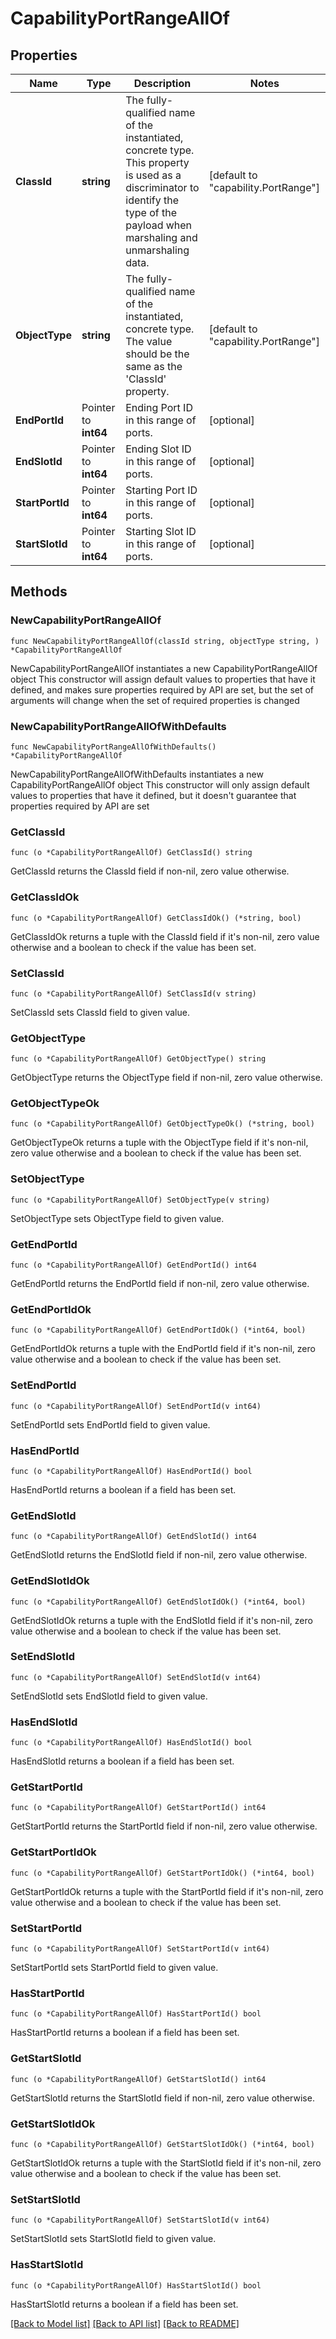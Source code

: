 # CapabilityPortRangeAllOf

## Properties

Name | Type | Description | Notes
------------ | ------------- | ------------- | -------------
**ClassId** | **string** | The fully-qualified name of the instantiated, concrete type. This property is used as a discriminator to identify the type of the payload when marshaling and unmarshaling data. | [default to "capability.PortRange"]
**ObjectType** | **string** | The fully-qualified name of the instantiated, concrete type. The value should be the same as the &#39;ClassId&#39; property. | [default to "capability.PortRange"]
**EndPortId** | Pointer to **int64** | Ending Port ID in this range of ports. | [optional] 
**EndSlotId** | Pointer to **int64** | Ending Slot ID in this range of ports. | [optional] 
**StartPortId** | Pointer to **int64** | Starting Port ID in this range of ports. | [optional] 
**StartSlotId** | Pointer to **int64** | Starting Slot ID in this range of ports. | [optional] 

## Methods

### NewCapabilityPortRangeAllOf

`func NewCapabilityPortRangeAllOf(classId string, objectType string, ) *CapabilityPortRangeAllOf`

NewCapabilityPortRangeAllOf instantiates a new CapabilityPortRangeAllOf object
This constructor will assign default values to properties that have it defined,
and makes sure properties required by API are set, but the set of arguments
will change when the set of required properties is changed

### NewCapabilityPortRangeAllOfWithDefaults

`func NewCapabilityPortRangeAllOfWithDefaults() *CapabilityPortRangeAllOf`

NewCapabilityPortRangeAllOfWithDefaults instantiates a new CapabilityPortRangeAllOf object
This constructor will only assign default values to properties that have it defined,
but it doesn't guarantee that properties required by API are set

### GetClassId

`func (o *CapabilityPortRangeAllOf) GetClassId() string`

GetClassId returns the ClassId field if non-nil, zero value otherwise.

### GetClassIdOk

`func (o *CapabilityPortRangeAllOf) GetClassIdOk() (*string, bool)`

GetClassIdOk returns a tuple with the ClassId field if it's non-nil, zero value otherwise
and a boolean to check if the value has been set.

### SetClassId

`func (o *CapabilityPortRangeAllOf) SetClassId(v string)`

SetClassId sets ClassId field to given value.


### GetObjectType

`func (o *CapabilityPortRangeAllOf) GetObjectType() string`

GetObjectType returns the ObjectType field if non-nil, zero value otherwise.

### GetObjectTypeOk

`func (o *CapabilityPortRangeAllOf) GetObjectTypeOk() (*string, bool)`

GetObjectTypeOk returns a tuple with the ObjectType field if it's non-nil, zero value otherwise
and a boolean to check if the value has been set.

### SetObjectType

`func (o *CapabilityPortRangeAllOf) SetObjectType(v string)`

SetObjectType sets ObjectType field to given value.


### GetEndPortId

`func (o *CapabilityPortRangeAllOf) GetEndPortId() int64`

GetEndPortId returns the EndPortId field if non-nil, zero value otherwise.

### GetEndPortIdOk

`func (o *CapabilityPortRangeAllOf) GetEndPortIdOk() (*int64, bool)`

GetEndPortIdOk returns a tuple with the EndPortId field if it's non-nil, zero value otherwise
and a boolean to check if the value has been set.

### SetEndPortId

`func (o *CapabilityPortRangeAllOf) SetEndPortId(v int64)`

SetEndPortId sets EndPortId field to given value.

### HasEndPortId

`func (o *CapabilityPortRangeAllOf) HasEndPortId() bool`

HasEndPortId returns a boolean if a field has been set.

### GetEndSlotId

`func (o *CapabilityPortRangeAllOf) GetEndSlotId() int64`

GetEndSlotId returns the EndSlotId field if non-nil, zero value otherwise.

### GetEndSlotIdOk

`func (o *CapabilityPortRangeAllOf) GetEndSlotIdOk() (*int64, bool)`

GetEndSlotIdOk returns a tuple with the EndSlotId field if it's non-nil, zero value otherwise
and a boolean to check if the value has been set.

### SetEndSlotId

`func (o *CapabilityPortRangeAllOf) SetEndSlotId(v int64)`

SetEndSlotId sets EndSlotId field to given value.

### HasEndSlotId

`func (o *CapabilityPortRangeAllOf) HasEndSlotId() bool`

HasEndSlotId returns a boolean if a field has been set.

### GetStartPortId

`func (o *CapabilityPortRangeAllOf) GetStartPortId() int64`

GetStartPortId returns the StartPortId field if non-nil, zero value otherwise.

### GetStartPortIdOk

`func (o *CapabilityPortRangeAllOf) GetStartPortIdOk() (*int64, bool)`

GetStartPortIdOk returns a tuple with the StartPortId field if it's non-nil, zero value otherwise
and a boolean to check if the value has been set.

### SetStartPortId

`func (o *CapabilityPortRangeAllOf) SetStartPortId(v int64)`

SetStartPortId sets StartPortId field to given value.

### HasStartPortId

`func (o *CapabilityPortRangeAllOf) HasStartPortId() bool`

HasStartPortId returns a boolean if a field has been set.

### GetStartSlotId

`func (o *CapabilityPortRangeAllOf) GetStartSlotId() int64`

GetStartSlotId returns the StartSlotId field if non-nil, zero value otherwise.

### GetStartSlotIdOk

`func (o *CapabilityPortRangeAllOf) GetStartSlotIdOk() (*int64, bool)`

GetStartSlotIdOk returns a tuple with the StartSlotId field if it's non-nil, zero value otherwise
and a boolean to check if the value has been set.

### SetStartSlotId

`func (o *CapabilityPortRangeAllOf) SetStartSlotId(v int64)`

SetStartSlotId sets StartSlotId field to given value.

### HasStartSlotId

`func (o *CapabilityPortRangeAllOf) HasStartSlotId() bool`

HasStartSlotId returns a boolean if a field has been set.


[[Back to Model list]](../README.md#documentation-for-models) [[Back to API list]](../README.md#documentation-for-api-endpoints) [[Back to README]](../README.md)


